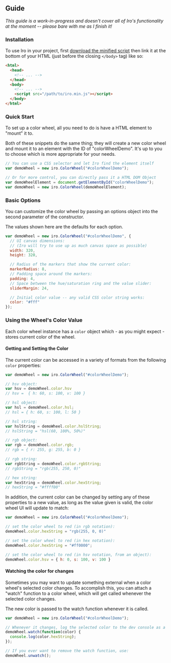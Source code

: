 ## Guide

*This guide is a work-in-progress and doesn't cover all of Iro's functionality at the moment -- please bare with me as I finish it!*

### Installation

To use Iro in your project, first [download the minified script](https://raw.githubusercontent.com/jaames/iro.js/master/dist/iro.min.js) then link it at the bottom of your HTML (just before the closing `</body>` tag) like so:

```html
<html>
  <head>
    <!-- ... -->
  </head>
  <body>
    <!-- ... -->
    <script src="/path/to/iro.min.js"></script>
  </body>
</html>
```

### Quick Start

To set up a color wheel, all you need to do is have a HTML element to "mount" it to.

Both of these snippets do the same thing; they will create a new color wheel and mount it to an element with the ID of "colorWheelDemo".
It's up to you to choose which is more appropriate for your needs.

```javascript
// You can use a CSS selector and let Iro find the element itself
var demoWheel = new iro.ColorWheel("#colorWheelDemo");
```

```javascript
// Or for more control, you can directly pass it a HTML DOM Object
var demoWheelElement = document.getElementById("colorWheelDemo");
var demoWheel = new iro.ColorWheel(demoWheelElement);
```

### Basic Options

You can customize the color wheel by passing an options object into the second parameter of the constructor.

The values shown here are the defaults for each option.

```javascript
var demoWheel = new iro.ColorWheel("#colorWheelDemo", {
  // UI canvas dimensions:
  // (Iro will try to use up as much canvas space as possible)
  width: 320,
  height: 320,

  // Radius of the markers that show the current color:
  markerRadius: 8,
  // Padding space around the markers:
  padding: 4,
  // Space between the hue/saturation ring and the value slider:
  sliderMargin: 24,

  // Initial color value -- any valid CSS color string works:
  color: "#fff"
});
```

### Using the Wheel's Color Value

Each color wheel instance has a `color` object which - as you might expect - stores current color of the wheel.

#### Getting and Setting the Color

The current color can be accessed in a variety of formats from the following `color` properties:

```javascript
var demoWheel = new iro.ColorWheel("#colorWheelDemo");

// hsv object:
var hsv = demoWheel.color.hsv
// hsv =  { h: 60, s: 100, v: 100 }

// hsl object:
var hsl = demoWheel.color.hsl;
// hsl = { h: 60, s: 100, l: 50 }

// hsl string:
var hslString = demoWheel.color.hslString;
// hslString = "hsl(60, 100%, 50%)"

// rgb object:
var rgb = demoWheel.color.rgb;
// rgb = { r: 255, g: 255, b: 0 }

// rgb string:
var rgbString = demoWheel.color.rgbString;
// rgbString = "rgb(255, 250, 0)"

// hex string:
var hexString = demoWheel.color.hexString;
// hexString = "#ffff00"
```

In addition, the current color can be changed by setting any of these properties to a new value, as long as the value given is valid, the color wheel UI will update to match:

```javascript
var demoWheel = new iro.ColorWheel("#colorWheelDemo");

// set the color wheel to red (in rgb notation):
demoWheel.color.hexString = "rgb(255, 0, 0)"

// set the color wheel to red (in hex notation):
demoWheel.color.hexString = "#ff0000";

// set the color wheel to red (in hsv notation, from an object):
demoWheel.color.hsv = { h: 0, s: 100, v: 100 }

```


#### Watching the color for changes

Sometimes you may want to update something external when a color wheel's selected color changes. To accomplish this, you can attach a "watch" function to a color wheel, which will get called whenever the selected color changes.

The new color is passed to the watch function whenever it is called.

```javascript
var demoWheel = new iro.ColorWheel("#colorWheelDemo");

// Whenever it changes, log the selected color to the dev console as a HEX string
demoWheel.watch(function(color) {
  console.log(color.hexString);
});

// If you ever want to remove the watch function, use:
demoWheel.unwatch();
```
